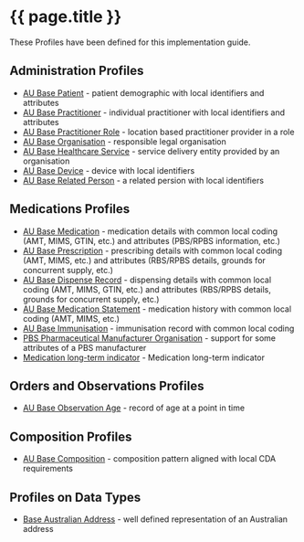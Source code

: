 # {{ page.title }}

These Profiles have been defined for this implementation guide.

## Administration Profiles
 
* [AU Base Patient](StructureDefinition-au-patient.html) - patient demographic with local identifiers and attributes 
* [AU Base Practitioner](StructureDefinition-au-practitioner.html) - individual practitioner with local identifiers and attributes
* [AU Base Practitioner Role](StructureDefinition-au-practitionerrole.html) - location based practitioner provider in a role
* [AU Base Organisation](StructureDefinition-au-organisation.html) - responsible legal organisation
* [AU Base Healthcare Service](StructureDefinition-au-healthcareservice.html) - service delivery entity provided by an organisation
* [AU Base Device](StructureDefinition-au-device.html) - device with local identifiers
* [AU Base Related Person](StructureDefinition-au-relatedperson.html) - a related persion with local identifiers


## Medications Profiles

* [AU Base Medication](StructureDefinition-au-medication.html) - medication details with common local coding (AMT, MIMS, GTIN, etc.) and attributes (PBS/RPBS information, etc.)
* [AU Base Prescription](StructureDefinition-au-prescription.html) - prescribing details with common local coding (AMT, MIMS, etc.) and attributes (RBS/RPBS details, grounds for concurrent supply, etc.)
* [AU Base Dispense Record](StructureDefinition-au-dispenserecord.html) - dispensing details with common local coding (AMT, MIMS, GTIN, etc.) and attributes (RBS/RPBS details, grounds for concurrent supply, etc.)
* [AU Base Medication Statement](StructureDefinition-au-medicationstatement.html) - medication history with common local coding (AMT, MIMS, etc.) 
* [AU Base Immunisation](StructureDefinition-au-immunisation.html) - immunisation record with common local coding 
* [PBS Pharmaceutical Manufacturer Organisation](StructureDefinition-au-pbs-pharma-manufacturer.html) - support for some attributes of a PBS manufacturer
* [Medication long-term indicator](StructureDefinition-medication-long-term.html) - Medication long-term indicator

## Orders and Observations Profiles
* [AU Base Observation Age](StructureDefinition-au-observation-age.html) - record of age at a point in time

## Composition Profiles
* [AU Base Composition](StructureDefinition-au-composition.html) - composition pattern aligned with local CDA requirements

## Profiles on Data Types
* [Base Australian Address](StructureDefinition-au-address.html) - well defined representation of an Australian address

